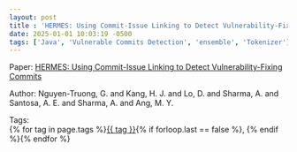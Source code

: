 ```yaml
---
layout: post
title : 'HERMES: Using Commit-Issue Linking to Detect Vulnerability-Fixing Commits'
date: 2025-01-01 10:03:19 -0500
tags: ['Java', 'Vulnerable Commits Detection', 'ensemble', 'Tokenizer']
---
```

Paper: [HERMES: Using Commit-Issue Linking to Detect Vulnerability-Fixing Commits](https://ieeexplore-ieee-org.proxy.library.nd.edu/search/searchresult.jsp?newsearch=true&queryText=HERMES:%20Using%20Commit-Issue%20Linking%20to%20Detect%20Vulnerability-Fixing%20Commits)

Author: Nguyen-Truong, G. and Kang, H. J. and Lo, D. and Sharma, A. and Santosa, A. E. and Sharma, A. and Ang, M. Y.




 Tags:  
        <span>{% for tag in page.tags %}<a href="{{ site.baseurl }}tags/#{{ tag | slugify }}">{{ tag }}</a>{% if forloop.last == false %}, {% endif %}{% endfor %}</span>
